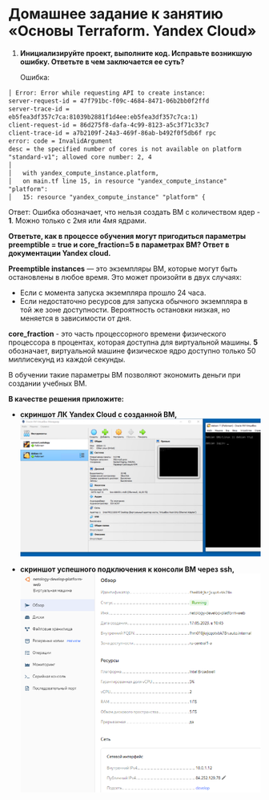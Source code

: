 # Домашнее задание к занятию «Основы Terraform. Yandex Cloud»

1. **Инициализируйте проект, выполните код. Исправьте возникшую ошибку. Ответьте в чем заключается ее суть?**

    Ошибка:
```
│ Error: Error while requesting API to create instance:
server-request-id = 47f791bc-f09c-4684-8471-06b2bb0f2ffd
server-trace-id = eb5fea3df357c7ca:81039b2881f1d4ee:eb5fea3df357c7ca:1)
client-request-id = 86d275f8-dafa-4c99-8123-a5c3f71c33c7
client-trace-id = a7b2109f-24a3-469f-86ab-b492f0f5db6f rpc
error: code = InvalidArgument
desc = the specified number of cores is not available on platform "standard-v1"; allowed core number: 2, 4
│
│   with yandex_compute_instance.platform,
│   on main.tf line 15, in resource "yandex_compute_instance" "platform":
│   15: resource "yandex_compute_instance" "platform" {
```

   Ответ: Ошибка обозначает, что нельзя создать ВМ с количеством ядер - **1**. Можно только с 2мя или 4мя ядрами.
    
**Ответьте, как в процессе обучения могут пригодиться параметры preemptible = true и core_fraction=5 в параметрах ВМ? Ответ в документации Yandex cloud.**

**Preemptible instances** — это экземпляры ВМ, которые могут быть остановлены в любое время. Это может произойти в двух случаях:
- Если с момента запуска экземпляра прошло 24 часа.
- Если недостаточно ресурсов для запуска обычного экземпляра в той же зоне доступности.
Вероятность остановки низкая, но меняется в зависимости от дня.

**core_fraction** - это часть процессорного времени физического процессора в процентах, которая доступна для виртуальной машины. **5** обозначает,
виртуальной машине физическое ядро доступно только 50 миллисекунд из каждой секунды.

В обучении такие параметры ВМ позволяют экономить деньги при создании учебных ВМ.

**В качестве решения приложите:**

- **скриншот ЛК Yandex Cloud с созданной ВМ,**
![image](Capture25.PNG)

- **скриншот успешного подключения к консоли ВМ через ssh,**
![image](Capture26.PNG)
